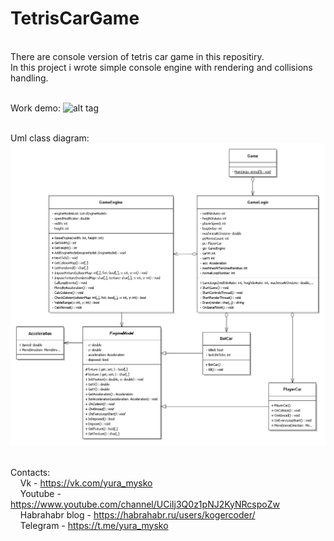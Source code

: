 # TetrisCarGame
<br />There are console version of tetris car game in this repositiry.
<br />In this project i wrote simple console engine with rendering and collisions handling.

<br />Work demo:
![alt tag](demo.gif)

<br />Uml class diagram:
![alt tag](uml2.png)


<br />Contacts:
<br />&nbsp;&nbsp;&nbsp;&nbsp;Vk - https://vk.com/yura_mysko
<br />&nbsp;&nbsp;&nbsp;&nbsp;Youtube - https://www.youtube.com/channel/UCiIj3Q0z1pNJ2KyNRcspoZw
<br />&nbsp;&nbsp;&nbsp;&nbsp;Habrahabr blog - https://habrahabr.ru/users/kogercoder/
<br />&nbsp;&nbsp;&nbsp;&nbsp;Telegram - https://t.me/yura_mysko